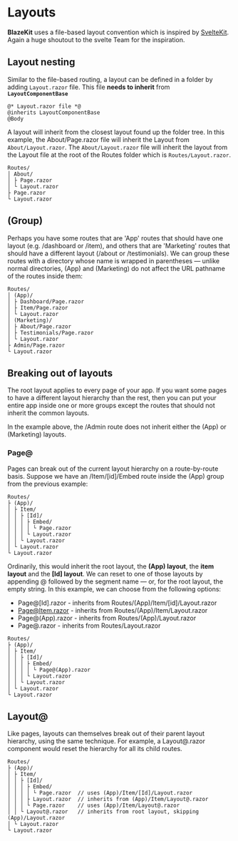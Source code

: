 # Layouts
**BlazeKit** uses a file-based layout convention which is inspired by [SvelteKit](https/kit.svelte.dev). Again a huge shoutout to the svelte Team for the inspiration.

## Layout nesting
Similar to the file-based routing, a layout can be defined in a folder by adding `Layout.razor` file.
This file **needs to inherit** from **`LayoutComponentBase`**
```razor
@* Layout.razor file *@
@inherits LayoutComponentBase
@Body
```
A layout will inherit from the closest layout found up the folder tree. In this example, the About/Page.razor file will inherit the Layout from `About/Layout.razor`.  The `About/Layout.razor` file will inherit the layout from the Layout file at the root of the Routes folder which is `Routes/Layout.razor`.


```none
Routes/
│ About/
│ ├ Page.razor
│ └ Layout.razor
├ Page.razor
└ Layout.razor
```
## (Group)
Perhaps you have some routes that are 'App' routes that should have one layout (e.g. /dashboard or /item), and others that are 'Marketing' routes that should have a different layout (/about or /testimonials). We can group these routes with a directory whose name is wrapped in parentheses — unlike normal directories, (App) and (Marketing) do not affect the URL pathname of the routes inside them:
```none
Routes/
│ (App)/
│ ├ Dashboard/Page.razor
│ ├ Item/Page.razor
│ └ Layout.razor
│ (Marketing)/
│ ├ About/Page.razor
│ ├ Testimonials/Page.razor
│ └ Layout.razor
├ Admin/Page.razor
└ Layout.razor
```

## Breaking out of layouts
The root layout applies to every page of your app. If you want some pages to have a different layout hierarchy than the rest, then you can put your entire app inside one or more groups except the routes that should not inherit the common layouts.

In the example above, the /Admin route does not inherit either the (App) or (Marketing) layouts.

### Page@
Pages can break out of the current layout hierarchy on a route-by-route basis. Suppose we have an /Item/[id]/Embed route inside the (App) group from the previous example:
```none
Routes/
├ (App)/
│ ├ Item/
│ │ ├ [Id]/
│ │ │ ├ Embed/
│ │ │ │ └ Page.razor
│ │ │ └ Layout.razor
│ │ └ Layout.razor
│ └ Layout.razor
└ Layout.razor
```
Ordinarily, this would inherit the root layout, the **(App) layout**, the **item layout** and the **[Id] layout**. We can reset to one of those layouts by appending @ followed by the segment name — or, for the root layout, the empty string. In this example, we can choose from the following options:

- Page@[Id].razor - inherits from Routes/(App)/Item/[id]/Layout.razor
- Page@Item.razor - inherits from Routes/(App)/Item/Layout.razor
- Page@(App).razor - inherits from Routes/(App)/Layout.razor
- Page@.razor - inherits from Routes/Layout.razor

```none
Routes/
├ (App)/
│ ├ Item/
│ │ ├ [Id]/
│ │ │ ├ Embed/
│ │ │ │ └ Page@(App).razor
│ │ │ └ Layout.razor
│ │ └ Layout.razor
│ └ Layout.razor
└ Layout.razor
```
## Layout@

Like pages, layouts can themselves break out of their parent layout hierarchy, using the same technique. For example, a Layout@.razor component would reset the hierarchy for all its child routes.
```none
Routes/
├ (App)/
│ ├ Item/
│ │ ├ [Id]/
│ │ │ ├ Embed/
│ │ │ │ └ Page.razor  // uses (App)/Item/[Id]/Layout.razor
│ │ │ ├ Layout.razor  // inherits from (App)/Item/Layout@.razor
│ │ │ └ Page.razor    // uses (App)/Item/Layout@.razor
│ │ └ Layout@.razor   // inherits from root layout, skipping (App)/Layout.razor
│ └ Layout.razor
└ Layout.razor
```
